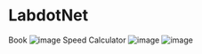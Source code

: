 # LabdotNet
Book
![image](https://github.com/pratibhak1111/LabdotNet/assets/133105717/53a9ca7f-c7d9-474d-9669-1e0e7954a1e0)
Speed Calculator 
![image](https://github.com/pratibhak1111/LabdotNet/assets/133105717/9fefb359-ec45-4ad0-96ef-2b9005e87192)
![image](https://github.com/pratibhak1111/LabdotNet/assets/133105717/04e511c8-1d4a-4ecf-9085-5fbdaa73fc2d)
